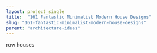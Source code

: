 ```yaml
---
layout: project_single
title:  "161 Fantastic Minimalist Modern House Designs"
slug: "161-fantastic-minimalist-modern-house-designs"
parent: "architecture-ideas"
---
```

row houses